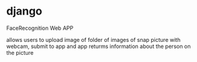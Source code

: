 # django

FaceRecognition Web APP

allows users to upload image of folder of images of snap picture with webcam, submit to app and app returms information about the person on the picture
